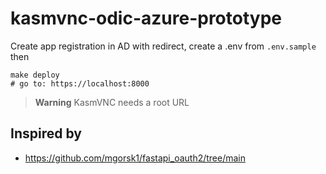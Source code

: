 # kasmvnc-odic-azure-prototype

Create app registration in AD with redirect, create a .env from `.env.sample` then
```
make deploy
# go to: https://localhost:8000
```

> **Warning**
> KasmVNC needs a root URL

## Inspired by
- https://github.com/mgorsk1/fastapi_oauth2/tree/main
